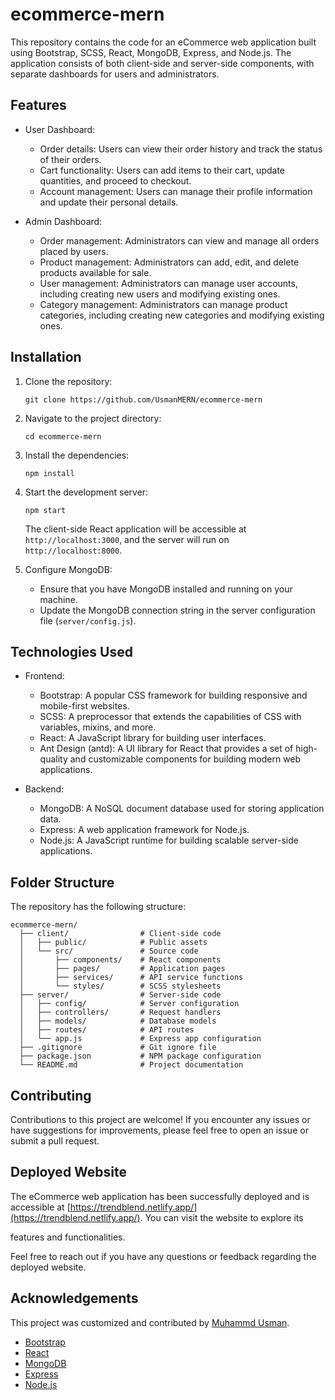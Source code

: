 # ecommerce-mern

This repository contains the code for an eCommerce web application built using Bootstrap, SCSS, React, MongoDB, Express, and Node.js. The application consists of both client-side and server-side components, with separate dashboards for users and administrators.

## Features

- User Dashboard:
  - Order details: Users can view their order history and track the status of their orders.
  - Cart functionality: Users can add items to their cart, update quantities, and proceed to checkout.
  - Account management: Users can manage their profile information and update their personal details.

- Admin Dashboard:
  - Order management: Administrators can view and manage all orders placed by users.
  - Product management: Administrators can add, edit, and delete products available for sale.
  - User management: Administrators can manage user accounts, including creating new users and modifying existing ones.
  - Category management: Administrators can manage product categories, including creating new categories and modifying existing ones.

## Installation

1. Clone the repository:

   ```
   git clone https://github.com/UsmanMERN/ecommerce-mern
   ```

2. Navigate to the project directory:

   ```
   cd ecommerce-mern
   ```

3. Install the dependencies:

   ```
   npm install
   ```

4. Start the development server:

   ```
   npm start
   ```

   The client-side React application will be accessible at `http://localhost:3000`, and the server will run on `http://localhost:8000`.

5. Configure MongoDB:

   - Ensure that you have MongoDB installed and running on your machine.
   - Update the MongoDB connection string in the server configuration file (`server/config.js`).

## Technologies Used

- Frontend:
  - Bootstrap: A popular CSS framework for building responsive and mobile-first websites.
  - SCSS: A preprocessor that extends the capabilities of CSS with variables, mixins, and more.
  - React: A JavaScript library for building user interfaces.
  - Ant Design (antd): A UI library for React that provides a set of high-quality and customizable components for building modern web applications.

- Backend:
  - MongoDB: A NoSQL document database used for storing application data.
  - Express: A web application framework for Node.js.
  - Node.js: A JavaScript runtime for building scalable server-side applications.

## Folder Structure

The repository has the following structure:

```
ecommerce-mern/
  ├── client/                # Client-side code
  │   ├── public/            # Public assets
  │   └── src/               # Source code
  │       ├── components/    # React components
  │       ├── pages/         # Application pages
  │       ├── services/      # API service functions
  │       └── styles/        # SCSS stylesheets
  ├── server/                # Server-side code
  │   ├── config/            # Server configuration
  │   ├── controllers/       # Request handlers
  │   ├── models/            # Database models
  │   ├── routes/            # API routes
  │   └── app.js             # Express app configuration
  ├── .gitignore             # Git ignore file
  ├── package.json           # NPM package configuration
  └── README.md              # Project documentation
```

## Contributing

Contributions to this project are welcome! If you encounter any issues or have suggestions for improvements, please feel free to open an issue or submit a pull request.

## Deployed Website

The eCommerce web application has been successfully deployed and is accessible at [https://trendblend.netlify.app/](https://trendblend.netlify.app/). You can visit the website to explore its

 features and functionalities.

Feel free to reach out if you have any questions or feedback regarding the deployed website.

## Acknowledgements

This project was customized and contributed by [Muhammd Usman](https://github.com/UsmanMERN).

- [Bootstrap](https://getbootstrap.com/)
- [React](https://reactjs.org/)
- [MongoDB](https://www.mongodb.com/)
- [Express](https://expressjs.com/)
- [Node.js](https://nodejs.org/)

